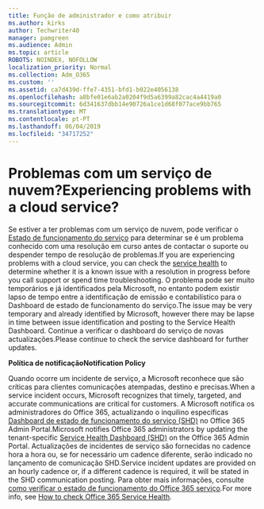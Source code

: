 ```yaml
---
title: Função de administrador e como atribuir
ms.author: kirks
author: Techwriter40
manager: pamgreen
ms.audience: Admin
ms.topic: article
ROBOTS: NOINDEX, NOFOLLOW
localization_priority: Normal
ms.collection: Adm_O365
ms.custom: ''
ms.assetid: ca7d439d-ffe7-4351-bfd1-b022e4056138
ms.openlocfilehash: a8bfe01e6ab2a0204f9d5a6399a82cac4a4419a0
ms.sourcegitcommit: 6d341637dbb14e90726a1ce1d68f077ace9bb765
ms.translationtype: MT
ms.contentlocale: pt-PT
ms.lasthandoff: 06/04/2019
ms.locfileid: "34717252"
---
```

# <a name="experiencing-problems-with-a-cloud-service"></a><span data-ttu-id="cceac-102">Problemas com um serviço de nuvem?</span><span class="sxs-lookup"><span data-stu-id="cceac-102">Experiencing problems with a cloud service?</span></span>

<span data-ttu-id="cceac-103">Se estiver a ter problemas com um serviço de nuvem, pode verificar o [Estado de funcionamento do serviço](https://admin.microsoft.com/AdminPortal/Home#/servicehealth) para determinar se é um problema conhecido com uma resolução em curso antes de contactar o suporte ou despender tempo de resolução de problemas.</span><span class="sxs-lookup"><span data-stu-id="cceac-103">If you are experiencing problems with a cloud service, you can check the [service health](https://admin.microsoft.com/AdminPortal/Home#/servicehealth) to determine whether it is a known issue with a resolution in progress before you call support or spend time troubleshooting.</span></span> <span data-ttu-id="cceac-104">O problema pode ser muito temporários e já identificados pela Microsoft, no entanto podem existir lapso de tempo entre a identificação de emissão e contabilístico para o Dashboard de estado de funcionamento do serviço.</span><span class="sxs-lookup"><span data-stu-id="cceac-104">The issue may be very temporary and already identified by Microsoft, however there may be lapse in time between issue identification and posting to the Service Health Dashboard.</span></span> <span data-ttu-id="cceac-105">Continue a verificar o dashboard do serviço de novas actualizações.</span><span class="sxs-lookup"><span data-stu-id="cceac-105">Please continue to check the service dashboard for further updates.</span></span>

<span data-ttu-id="cceac-106">**Política de notificação**</span><span class="sxs-lookup"><span data-stu-id="cceac-106">**Notification Policy**</span></span>

<span data-ttu-id="cceac-107">Quando ocorre um incidente de serviço, a Microsoft reconhece que são críticas para clientes comunicações atempadas, destino e precisas.</span><span class="sxs-lookup"><span data-stu-id="cceac-107">When a service incident occurs, Microsoft recognizes that timely, targeted, and accurate communications are critical for customers.</span></span> <span data-ttu-id="cceac-108">A Microsoft notifica os administradores do Office 365, actualizando o inquilino específicas [Dashboard de estado de funcionamento do serviço (SHD)](https://admin.microsoft.com/AdminPortal/Home#/servicehealth) no Office 365 Admin Portal.</span><span class="sxs-lookup"><span data-stu-id="cceac-108">Microsoft notifies Office 365 administrators by updating the tenant-specific [Service Health Dashboard (SHD)](https://admin.microsoft.com/AdminPortal/Home#/servicehealth) on the Office 365 Admin Portal.</span></span> <span data-ttu-id="cceac-109">Actualizações de incidentes de serviço são fornecidas no cadence hora a hora ou, se for necessário um cadence diferente, serão indicado no lançamento de comunicação SHD.</span><span class="sxs-lookup"><span data-stu-id="cceac-109">Service incident updates are provided on an hourly cadence or, if a different cadence is required, it will be stated in the SHD communication posting.</span></span> <span data-ttu-id="cceac-110">Para obter mais informações, consulte [como verificar o estado de funcionamento do Office 365 serviço](https://docs.microsoft.com/en-us/office365/enterprise/view-service-health).</span><span class="sxs-lookup"><span data-stu-id="cceac-110">For more info, see [How to check Office 365 Service Health](https://docs.microsoft.com/en-us/office365/enterprise/view-service-health).</span></span>

